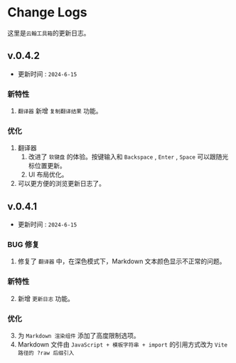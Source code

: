 
# Change Logs

这里是`云翰工具箱`的更新日志。

## v.0.4.2

- 更新时间 : `2024-6-15`

### 新特性

1. `翻译器` 新增 `复制翻译结果` 功能。

### 优化

1. 翻译器
    1. 改进了 `软键盘` 的体验。按键输入和 `Backspace` , `Enter` , `Space` 可以跟随光标位置更新。
    2. UI 布局优化。
2. 可以更方便的浏览更新日志了。

## v.0.4.1

- 更新时间 : `2024-6-15`

### BUG 修复

1. 修复了 `翻译器` 中，在深色模式下，Markdown 文本颜色显示不正常的问题。

### 新特性

2. 新增 `更新日志` 功能。

### 优化

3. 为 `Markdown 渲染组件` 添加了高度限制选项。
4. Markdown 文件由 `JavaScript + 模板字符串 + import` 的引用方式改为 `Vite 路径的 ?raw 后缀引入`
